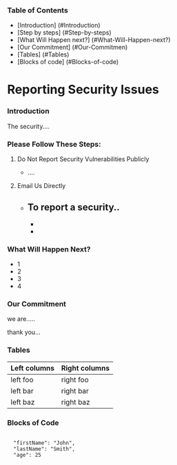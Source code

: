 ### Table of Contents

- [Introduction] (#Introduction)
- [Step by steps] (#Step-by-steps)
- [What Will Happen next?] (#What-Will-Happen-next?)
- [Our Commitment] (#Our-Commitmen)
- [Tables] (#Tables)
- [Blocks of code] (#Blocks-of-code)

# Reporting Security Issues

### Introduction

The security....

### Please Follow These Steps:

1. Do Not Report Security Vulnerabilities Publicly 

   - ....

2. Email Us Directly

    - To report a security..
         - 
         - 
         - 

### What Will Happen Next?

- 1
- 2 
- 3
- 4

### Our Commitment 

we are.....

thank you...

### Tables

| Left columns     | Right columns  |
| ----------- | ----------- |
| left foo    | right foo       |
| left bar    | right bar       |
| left baz    | right baz       |

### Blocks of Code
```

  "firstName": "John",
  "lastName": "Smith",
  "age": 25

```
